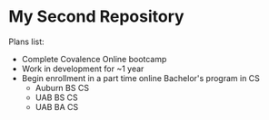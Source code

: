 # My Second Repository

Plans list:
* Complete Covalence Online bootcamp
* Work in development for ~1 year
* Begin enrollment in a part time online Bachelor's program in CS
    * Auburn BS CS
    * UAB BS CS
    * UAB BA CS